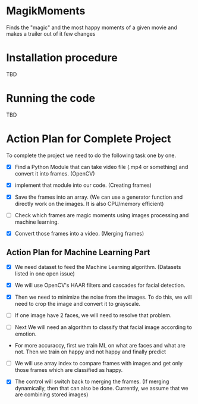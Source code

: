 # MagikMoments

Finds the "magic" and the most happy moments of a given movie and makes a trailer out of it
few changes

# Installation procedure

TBD

# Running the code

TBD

# Action Plan for Complete Project

To complete the project we need to do the following task one by one.

- [x] Find a Python Module that can take video file (.mp4 or something) and convert it into frames. (OpenCV)

- [x] implement that module into our code. (Creating frames)

- [x] Save the frames into an array. (We can use a generator function and directly work on the images. It is also CPU/memory efficient)

- [ ] Check which frames are magic moments using images processing and machine learning.

- [x] Convert those frames into a video. (Merging frames)

## Action Plan for Machine Learning Part

- [x] We need dataset to feed the Machine Learning algorithm. (Datasets listed in one open issue)

- [x] We will use OpenCV's HAAR filters and cascades for facial detection.

- [x] Then we need to minimize the noise from the images. To do this, we will need to crop the image and convert it to grayscale.

- [ ] If one image have 2 faces, we will need to resolve that problem.

- [ ] Next We will need an algorithm to classify that facial image according to emotion.
- For more accuraccy, first we train ML on what are faces and what are not.
Then we train on happy and not happy and finally predict

- [ ] We will use array index to compare frames with images and get only those frames which are classified as happy.

- [x] The control will switch back to merging the frames. (If merging dynamically, then that can also be done. Currently, we assume that we are combining stored images)
